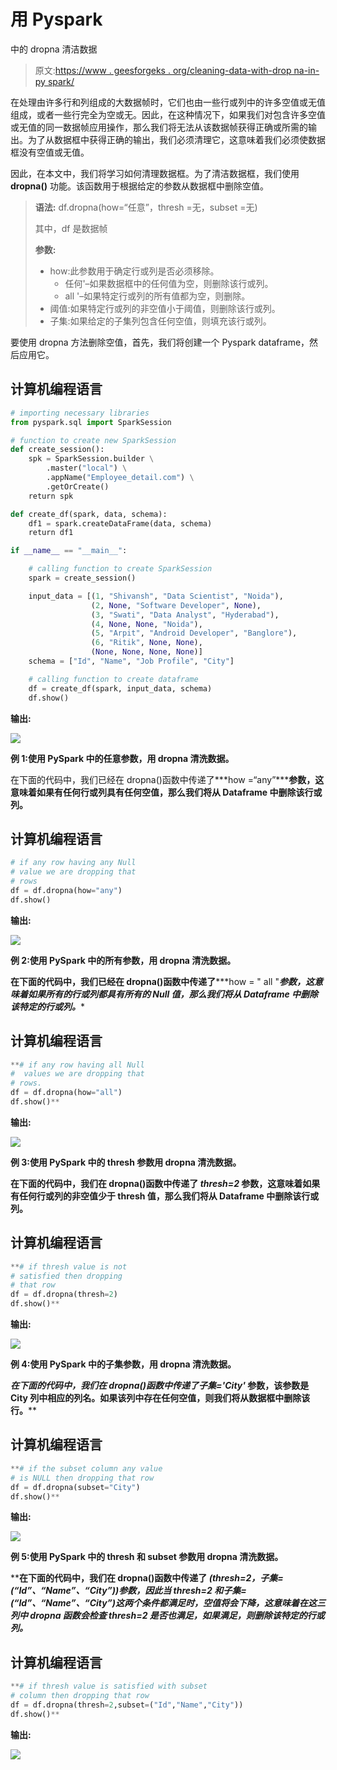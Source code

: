 # 用 Pyspark

中的 dropna 清洁数据

> 原文:[https://www . geesforgeks . org/cleaning-data-with-drop na-in-py spark/](https://www.geeksforgeeks.org/cleaning-data-with-dropna-in-pyspark/)

在处理由许多行和列组成的大数据帧时，它们也由一些行或列中的许多空值或无值组成，或者一些行完全为空或无。因此，在这种情况下，如果我们对包含许多空值或无值的同一数据帧应用操作，那么我们将无法从该数据帧获得正确或所需的输出。为了从数据框中获得正确的输出，我们必须清理它，这意味着我们必须使数据框没有空值或无值。

因此，在本文中，我们将学习如何清理数据框。为了清洁数据框，我们使用 **dropna()** 功能。该函数用于根据给定的参数从数据框中删除空值。

> **语法:** df.dropna(how=“任意”，thresh =无，subset =无)
> 
> 其中，df 是数据帧
> 
> **参数:**
> 
> *   how:此参数用于确定行或列是否必须移除。
>     *   任何'–如果数据框中的任何值为空，则删除该行或列。
>     *   all '–如果特定行或列的所有值都为空，则删除。
> *   阈值:如果特定行或列的非空值小于阈值，则删除该行或列。
> *   子集:如果给定的子集列包含任何空值，则填充该行或列。

要使用 dropna 方法删除空值，首先，我们将创建一个 Pyspark dataframe，然后应用它。

## 计算机编程语言

```py
# importing necessary libraries
from pyspark.sql import SparkSession

# function to create new SparkSession
def create_session():
    spk = SparkSession.builder \
        .master("local") \
        .appName("Employee_detail.com") \
        .getOrCreate()
    return spk

def create_df(spark, data, schema):
    df1 = spark.createDataFrame(data, schema)
    return df1

if __name__ == "__main__":

    # calling function to create SparkSession
    spark = create_session()

    input_data = [(1, "Shivansh", "Data Scientist", "Noida"),
                  (2, None, "Software Developer", None),
                  (3, "Swati", "Data Analyst", "Hyderabad"),
                  (4, None, None, "Noida"),
                  (5, "Arpit", "Android Developer", "Banglore"),
                  (6, "Ritik", None, None),
                  (None, None, None, None)]
    schema = ["Id", "Name", "Job Profile", "City"]

    # calling function to create dataframe
    df = create_df(spark, input_data, schema)
    df.show()
```

**输出:**

![](img/d1d430005b606dde5eabdb8ac36cc62a.png)

**例 1:使用 PySpark 中的任意参数，用 dropna 清洗数据。**

在下面的代码中，我们已经在 dropna()函数中传递了***how =“any”*****参数，这意味着如果有任何行或列具有任何空值，那么我们将从 Dataframe 中删除该行或列。**

## **计算机编程语言**

```py
# if any row having any Null
# value we are dropping that
# rows
df = df.dropna(how="any")
df.show()
```

****输出:****

**![](img/933389af6d1e1de75b2abfeff352cfda.png)**

****例 2:使用 PySpark 中的所有参数，用 dropna 清洗数据。****

**在下面的代码中，我们已经在 dropna()函数中传递了*****how = " all "***参数，这意味着如果所有的行或列都具有所有的 Null 值，那么我们将从 Dataframe 中删除该特定的行或列。****

## ****计算机编程语言****

```py
**# if any row having all Null
#  values we are dropping that
# rows.
df = df.dropna(how="all")
df.show()**
```

******输出:******

****![](img/4dd7ba1e3156d5aa98d0dc36cb745354.png)****

******例 3:使用 PySpark 中的 thresh 参数用 dropna 清洗数据。******

****在下面的代码中，我们在 dropna()函数中传递了 *thresh=2* 参数，这意味着如果有任何行或列的非空值少于 thresh 值，那么我们将从 Dataframe 中删除该行或列。****

## ****计算机编程语言****

```py
**# if thresh value is not
# satisfied then dropping
# that row
df = df.dropna(thresh=2)
df.show()**
```

******输出:******

****![](img/3e8ae80b3214778c8a98cb4f98c8885e.png)****

******例 4:使用 PySpark 中的子集参数，用 dropna 清洗数据。******

****在下面的代码中，我们在 dropna()函数中传递了*子集='City'* 参数，该参数是 City 列中相应的列名。如果该列中存在任何空值，则我们将从数据框中删除该行。****

## ****计算机编程语言****

```py
**# if the subset column any value
# is NULL then dropping that row
df = df.dropna(subset="City")
df.show()**
```

******输出:******

****![](img/f1c6e1955b75736400e729ae314624da.png)****

******例 5:使用 PySpark 中的 thresh 和 subset 参数用 dropna 清洗数据。******

****在下面的代码中，我们在 dropna()函数中传递了 *(thresh=2，子集=(“Id”、“Name”、“City”))*参数，因此当 *thresh=2* 和*子集=(“Id”、“Name”、“City”)*这两个条件都满足时，空值将会下降，这意味着在这三列中 dropna 函数会检查 *thresh=2* 是否也满足，如果满足，则删除该特定的行或列。****

## ****计算机编程语言****

```py
**# if thresh value is satisfied with subset
# column then dropping that row
df = df.dropna(thresh=2,subset=("Id","Name","City"))
df.show()**
```

******输出:******

****![](img/9bf7fbbe7517291c8c248719152b8527.png)****